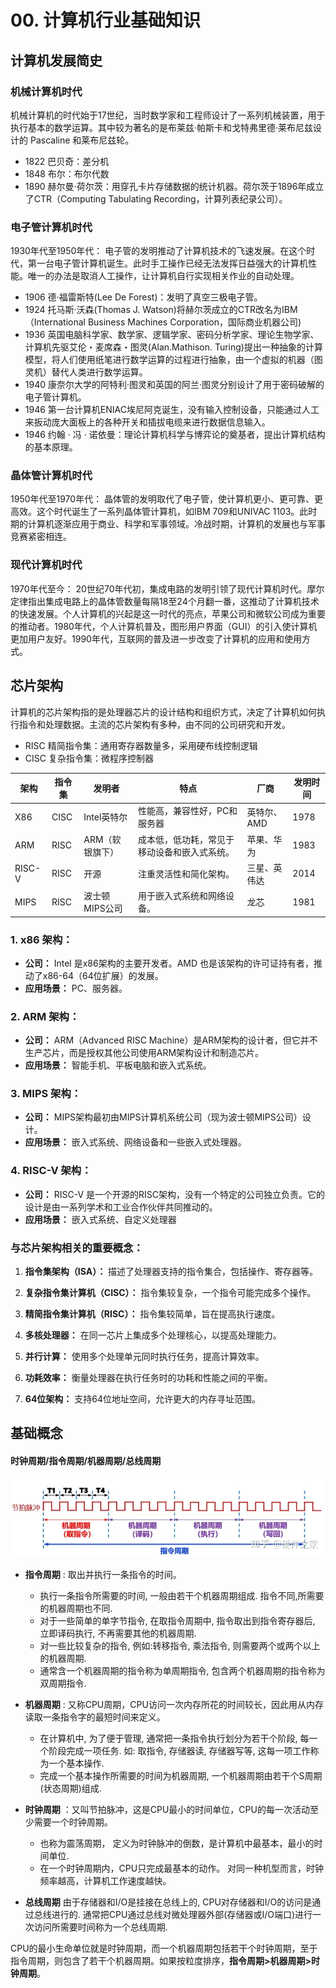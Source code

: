 # 00. 计算机行业基础知识
## 计算机发展简史

### 机械计算机时代

机械计算机的时代始于17世纪，当时数学家和工程师设计了一系列机械装置，用于执行基本的数学运算。其中较为著名的是布莱兹·帕斯卡和戈特弗里德·莱布尼兹设计的 Pascaline 和莱布尼兹轮。
- 1822 巴贝奇：差分机
- 1848 布尔：布尔代数
- 1890 赫尔曼·荷尔茨：用穿孔卡片存储数据的统计机器。荷尔茨于1896年成立了CTR（Computing Tabulating Recording，计算列表纪录公司）。

### 电子管计算机时代

1930年代至1950年代： 电子管的发明推动了计算机技术的飞速发展。在这个时代，第一台电子管计算机诞生。此时手工操作已经无法发挥日益强大的计算机性能。唯一的办法是取消人工操作，让计算机自行实现相关作业的自动处理。

- 1906 德·福雷斯特(Lee De Forest)：发明了真空三极电子管。
- 1924 托马斯·沃森(Thomas J. Watson)将赫尔茨成立的CTR改名为IBM（International Business Machines Corporation，国际商业机器公司)
- 1936 英国电脑科学家、数学家、逻辑学家、密码分析学家、理论生物学家、计算机先驱艾伦・麦席森・图灵(Alan.Mathison. Turing)提出一种抽象的计算模型，将人们使用纸笔进行数学运算的过程进行抽象，由一个虚拟的机器（图灵机）替代人类进行数学运算。
- 1940 康奈尔大学的阿特利·图灵和英国的阿兰·图灵分别设计了用于密码破解的电子管计算机。
- 1946 第一台计算机ENIAC埃尼阿克诞生，没有输入控制设备，只能通过人工来扳动庞大面板上的各种开关和插拔电缆来进行数据信息输入。
- 1946 约翰 · 冯 · 诺依曼：理论计算机科学与博弈论的奠基者，提出计算机结构的基本原理。
### 晶体管计算机时代

1950年代至1970年代： 晶体管的发明取代了电子管，使计算机更小、更可靠、更高效。这个时代诞生了一系列晶体管计算机，如IBM 709和UNIVAC 1103。此时期的计算机逐渐应用于商业、科学和军事领域。冷战时期，计算机的发展也与军事竞赛紧密相连。

### 现代计算机时代

1970年代至今： 20世纪70年代初，集成电路的发明引领了现代计算机时代。摩尔定律指出集成电路上的晶体管数量每隔18至24个月翻一番，这推动了计算机技术的快速发展。个人计算机的兴起是这一时代的亮点，苹果公司和微软公司成为重要的推动者。1980年代，个人计算机普及，图形用户界面（GUI）的引入使计算机更加用户友好。1990年代，互联网的普及进一步改变了计算机的应用和使用方式。

## 芯片架构
计算机的芯片架构指的是处理器芯片的设计结构和组织方式，决定了计算机如何执行指令和处理数据。主流的芯片架构有多种，由不同的公司研究和开发。

- RISC 精简指令集：通用寄存器数量多，采用硬布线控制逻辑
- CISC 复杂指令集：微程序控制器 

| 架构 | 指令集 | 发明者 | 特点 | 厂商 | 发明时间 |
| -- | -- | -- | -- | -- | -- |
| X86 | CISC | Intel英特尔 | 性能高，兼容性好，PC和服务器 | 英特尔、AMD | 1978 |
| ARM | RISC | ARM（软银旗下） | 成本低，低功耗，常见于移动设备和嵌入式系统。 | 苹果、华为 | 1983 |
| RISC-V | RISC | 开源 | 注重灵活性和简化架构。 | 三星、英伟达 | 2014 |
| MIPS | RISC | 波士顿MIPS公司 | 用于嵌入式系统和网络设备。 | 龙芯 | 1981 |

### 1. **x86 架构：**
- **公司：** Intel 是x86架构的主要开发者。AMD 也是该架构的许可证持有者，推动了x86-64（64位扩展）的发展。
- **应用场景：** PC、服务器。

### 2. **ARM 架构：**
- **公司：** ARM（Advanced RISC Machine）是ARM架构的设计者，但它并不生产芯片，而是授权其他公司使用ARM架构设计和制造芯片。
- **应用场景：** 智能手机、平板电脑和嵌入式系统。

### 3. **MIPS 架构：**
- **公司：** MIPS架构最初由MIPS计算机系统公司（现为波士顿MIPS公司）设计。
- **应用场景：** 嵌入式系统、网络设备和一些嵌入式处理器。

### 4. **RISC-V 架构：**
- **公司：** RISC-V 是一个开源的RISC架构，没有一个特定的公司独立负责。它的设计是由一系列学术和工业合作伙伴共同推动的。
- **应用场景：** 嵌入式系统、自定义处理器

### 与芯片架构相关的重要概念：

1. **指令集架构（ISA）：** 描述了处理器支持的指令集合，包括操作、寄存器等。
   
2. **复杂指令集计算机（CISC）：** 指令集较复杂，一个指令可能完成多个操作。

3. **精简指令集计算机（RISC）：** 指令集较简单，旨在提高执行速度。

4. **多核处理器：** 在同一芯片上集成多个处理核心，以提高处理能力。

5. **并行计算：** 使用多个处理单元同时执行任务，提高计算效率。

6. **功耗效率：** 衡量处理器在执行任务时的功耗和性能之间的平衡。

7. **64位架构：** 支持64位地址空间，允许更大的内存寻址范围。

## 基础概念

#### 时钟周期/指令周期/机器周期/总线周期
![Img](./FILES/00-计算机行业基础知识.md/img-20240521103935.png)

- **指令周期** : 取出并执行一条指令的时间。

    - 执行一条指令所需要的时间, 一般由若干个机器周期组成. 指令不同,所需要的机器周期也不同.
    - 对于一些简单的单字节指令, 在取指令周期中, 指令取出到指令寄存器后, 立即译码执行, 不再需要其他的机器周期.
    - 对一些比较复杂的指令, 例如:转移指令, 乘法指令, 则需要两个或两个以上的机器周期. 
    - 通常含一个机器周期的指令称为单周期指令, 包含两个机器周期的指令称为双周期指令.

- **机器周期** : 又称CPU周期，CPU访问一次内存所花的时间较长，因此用从内存读取一条指令字的最短时间来定义。
    - 在计算机中, 为了便于管理, 通常把一条指令执行划分为若干个阶段, 每一个阶段完成一项任务. 
    如: 取指令, 存储器读, 存储器写等, 这每一项工作称为一个基本操作. 
    - 完成一个基本操作所需要的时间为机器周期, 一个机器周期由若干个S周期(状态周期)组成.

- **时钟周期** ：又叫节拍脉冲，这是CPU最小的时间单位，CPU的每一次活动至少需要一个时钟周期。
    - 也称为震荡周期， 定义为时钟脉冲的倒数，是计算机中最基本，最小的时间单位.
    - 在一个时钟周期内，CPU只完成最基本的动作。 对同一种机型而言，时钟频率越高，计算机工作速度越快。

- **总线周期**
由于存储器和I/O是挂接在总线上的, CPU对存储器和I/O的访问是通过总线进行的.
通常把CPU通过总线对微处理器外部(存储器或I/O端口)进行一次访问所需要时间称为一个总线周期.

CPU的最小生命单位就是时钟周期，而一个机器周期包括若干个时钟周期，至于指令周期，则包含了若干个机器周期。如果按粒度排序，**指令周期>机器周期>时钟周期**。